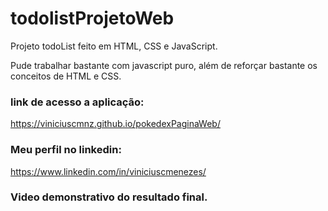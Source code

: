 # todolistProjetoWeb

Projeto todoList feito em HTML, CSS e JavaScript.

Pude trabalhar bastante com javascript puro, além de reforçar bastante os conceitos de HTML e CSS. 


### link de acesso a aplicação: 
https://viniciuscmnz.github.io/pokedexPaginaWeb/



### Meu perfil no linkedin: 
https://www.linkedin.com/in/viniciuscmenezes/


### Video demonstrativo do resultado final.

